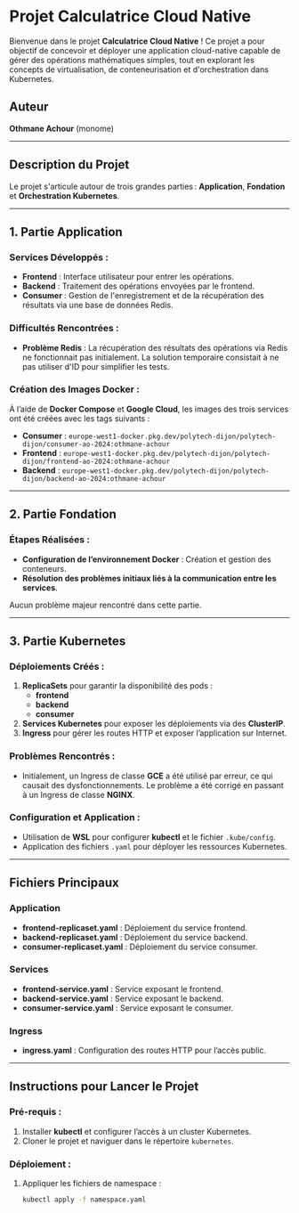 # Projet Calculatrice Cloud Native

Bienvenue dans le projet **Calculatrice Cloud Native** ! Ce projet a pour objectif de concevoir et déployer une application cloud-native capable de gérer des opérations mathématiques simples, tout en explorant les concepts de virtualisation, de conteneurisation et d'orchestration dans Kubernetes.

## Auteur
**Othmane Achour** (monome)

---

## Description du Projet

Le projet s'articule autour de trois grandes parties : **Application**, **Fondation** et **Orchestration Kubernetes**.

---

## 1. Partie Application

### Services Développés :
- **Frontend** : Interface utilisateur pour entrer les opérations.
- **Backend** : Traitement des opérations envoyées par le frontend.
- **Consumer** : Gestion de l'enregistrement et de la récupération des résultats via une base de données Redis.

### Difficultés Rencontrées :
- **Problème Redis** : La récupération des résultats des opérations via Redis ne fonctionnait pas initialement. La solution temporaire consistait à ne pas utiliser d'ID pour simplifier les tests.
  
### Création des Images Docker :
À l’aide de **Docker Compose** et **Google Cloud**, les images des trois services ont été créées avec les tags suivants :
- **Consumer** : `europe-west1-docker.pkg.dev/polytech-dijon/polytech-dijon/consumer-ao-2024:othmane-achour`
- **Frontend** : `europe-west1-docker.pkg.dev/polytech-dijon/polytech-dijon/frontend-ao-2024:othmane-achour`
- **Backend** : `europe-west1-docker.pkg.dev/polytech-dijon/polytech-dijon/backend-ao-2024:othmane-achour`

---

## 2. Partie Fondation

### Étapes Réalisées :
- **Configuration de l’environnement Docker** : Création et gestion des conteneurs.
- **Résolution des problèmes initiaux liés à la communication entre les services**.

Aucun problème majeur rencontré dans cette partie.

---

## 3. Partie Kubernetes

### Déploiements Créés :
1. **ReplicaSets** pour garantir la disponibilité des pods :
   - **frontend**
   - **backend**
   - **consumer**
2. **Services Kubernetes** pour exposer les déploiements via des **ClusterIP**.
3. **Ingress** pour gérer les routes HTTP et exposer l’application sur Internet.

### Problèmes Rencontrés :
- Initialement, un Ingress de classe **GCE** a été utilisé par erreur, ce qui causait des dysfonctionnements. Le problème a été corrigé en passant à un Ingress de classe **NGINX**.

### Configuration et Application :
- Utilisation de **WSL** pour configurer **kubectl** et le fichier `.kube/config`.
- Application des fichiers `.yaml` pour déployer les ressources Kubernetes.

---

## Fichiers Principaux

### Application
- **frontend-replicaset.yaml** : Déploiement du service frontend.
- **backend-replicaset.yaml** : Déploiement du service backend.
- **consumer-replicaset.yaml** : Déploiement du service consumer.

### Services
- **frontend-service.yaml** : Service exposant le frontend.
- **backend-service.yaml** : Service exposant le backend.
- **consumer-service.yaml** : Service exposant le consumer.

### Ingress
- **ingress.yaml** : Configuration des routes HTTP pour l’accès public.

---

## Instructions pour Lancer le Projet

### Pré-requis :
1. Installer **kubectl** et configurer l’accès à un cluster Kubernetes.
2. Cloner le projet et naviguer dans le répertoire `kubernetes`.

### Déploiement :
1. Appliquer les fichiers de namespace :
   ```bash
   kubectl apply -f namespace.yaml
   
